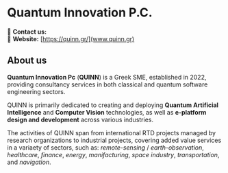 # Quantum Innovation P.C.

📧 **Contact us:** []()  
🔗 **Website:** [https://quinn.gr/](www.quinn.gr)  

## About us

**Quantum Innovation Pc** (**QUINN**) is a Greek SME, established in 2022, providing consultancy
services in both classical and quantum software engineering sectors.

QUINN is primarily dedicated to creating and deploying **Quantum Artificial Intelligence** and
**Computer Vision** technologies, as well as **e-platform design and development** across various
industries.

The activities of QUINN span from international RTD projects managed by research organizations
to industrial projects, covering added value services in a variaety of sectors, such as:
_remote-sensing_ / _earth-observation_, _healthcare_, _finance_, _energy_, _manifacturing_,
_space industry_, _transportation_, and _navigation_.

<!--
[Markdown](https://docs.github.com/github/writing-on-github/getting-started-with-writing-and-formatting-on-github/basic-writing-and-formatting-syntax)
-->

